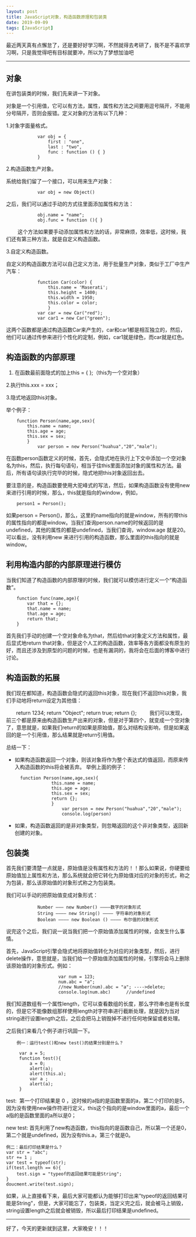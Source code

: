 ```yaml
---
layout: post
title: JavaScript对象，构造函数原理和包装类
date: 2019-09-09
tags: [JavaScript]
---
```


最近两天真有点懈怠了，还是要好好学习啊，不然就得去考研了，我不是不喜欢学习啊，只是我觉得吧有目标就要冲，所以为了梦想加油吧

---

## 对象

在讲包装类的时候，我们先来讲一下对象。

对象是一个引用值，它可以有方法，属性，属性和方法之间要用逗号隔开，不能用分号隔开，否则会报错。定义对象的方法有以下几种：

1.对象字面量格式。

                var obj = {
                    first : "one",
                    last : "two",
                    func : function () { }
                }

2.构造函数生产对象。

系统给我们留了一个接口，可以用来生产对象：

                var obj = new Object()

之后，我们可以通过手动的方式往里面添加属性和方法：

                obj.name = "name";
                obj.func = function (){ }
        
这个方法如果要手动添加属性和方法的话，非常麻烦，效率低，这时候，我们还有第三种方法，就是自定义构造函数。

3.自定义构造函数。

自定义的构造函数方法可以自己定义方法，用于批量生产对象，类似于工厂中生产汽车：

                function Car(color) {
                    this.name = 'Maserati';
                    this.height = 1400;
                    this.width = 1950;
                    this.color = color;
                    }
                var car = new Car("red");
                var car1 = new Car("green");

这两个函数都是通过构造函数Car来产生的，car和car1都是相互独立的，然后，他们可以通过传参来进行个性化的定制，例如，car1就是绿色，而car就是红色。

## 构造函数的内部原理

1. 在函数最前面隐式的加上this = { };（this为一个空对象）

2.执行this.xxx = xxx；

3.隐式地返回this对象。

举个例子：

        function Person(name,age,sex){
            this.name = name;
            this.age = age;
            this.sex = sex;
            }
                var person = new Person("huahua","20","male");
        
在函数person函数定义的时候，首先，会隐式地在执行上下文中添加一个空对象名为this，然后，执行每句语句，相当于往this里面添加对象的属性和方法。最后，所有语句读执行完毕的时候，隐式地把this对象返回出去。

要注意的是，构造函数要使用大驼峰式的写法，然后，如果构造函数没有使用new 来进行引用的时候，那么，this就是指向的window，例如，

        person1 = Person();


如果person = Person()，那么，这里的name指向的就是window，所有的带this的属性指向的都是window。当我们查询person.name的时候返回的是undefined，其他的属性的都是undefined，当我们查询，window.age 就是20。可以看出，没有利用new 来进行引用的构造函数，那么里面的this指向的就是window。

## 利用构造内部的内部原理进行模仿

当我们知道了构造函数的内部原理的时候，我们就可以模仿进行定义一个“构造函数”。

        function func(name,age){
            var that = {};
            that.name = name;
            that.age = age;
            return that;
        }

首先我们手动的创建一个空对象命名为that，然后给that对象定义方法和属性，最后显式地return that对象，但是这个人工的构造函数，效率等各方面都没有原生的好，而且还涉及到原型的问题的时候，也是有漏洞的，我将会在后面的博客中进行讨论。

## 构造函数的拓展

我们现在都知道，构造函数会隐式的返回this对象，现在我们不返回this对象，我们手动地将return设定为其他值：
        
        return 1234;
        return "Object";
        return true;
        return {};
        
我们可以发现，前三个都是原来由构造函数生产出来的对象，但是对于第四个，就变成一个空对象了，意思就是，如果我们return的如果是原始值，那么对结构没影响，但是如果返回的是一个引用值，那么结果就是return引用值。


总结一下：

- 如果构造函数返回一个对象，则该对象将作为整个表达式的值返回，而原来传入构造函数的this将会被丢弃。
举例上面的例子：

        function Person(name,age,sex){
                    this.name = name;
                    this.age = age;
                    this.sex = sex;
                    return {};
                    }
                        var person = new Person("huahua","20","male");
                        console.log(person)

- 如果，构造函数返回的是非对象类型，则忽略返回的这个非对象类型，返回新创建的对象。



## 包装类

首先我们要清楚一点就是，原始值是没有属性和方法的！！那么如果说，你硬要给原始值加上属性和方法，那么系统就会把它转化为原始值对应的对象的形式，称之为包装，那么该原始值的对象形式称之为包装类。

我们可以手动的把原始值变成对象形式：

                Number ——— new Number() ————数字的对象形式
                String ———— new String() ———— 字符串的对象形式
                Boolean ———— new Boolean () ———— 布尔值的对象形式


说完这个之后，我们说一说当我们把一个原始值添加属性的时候，会发生什么事情。

首先，JavaScript引擎会隐式地将原始值转化为对应的对象类型，然后，进行delete操作，意思就是，当我们给一个原始值添加属性的时候，引擎将会马上删除该原始值的对象形式。例如：

                        var num = 123;
                        num.abc = "a";
                        //new Number(num).abc = "a"; ---->delete;
                        console.log(num.abc)      //undefined

我们知道数组有一个属性length，它可以查看数组的长度，那么字符串也是有长度的，但是它不能像数组那样使用length对字符串进行截断处理，就是因为当对string进行设置length之后，之后会把马上销毁掉不进行任何地保留或者处理。

之后我们来看几个例子进行巩固一下。

		例一：运行test()和new test()的结果分别是什么？

		 var a = 5;
		 function test(){
			 a = 0;
			 alert(a);
			 alert(this.a);
			 var a ;
			 alert(a);
		 }

test:  第一个打印结果是 0 ，这时候的a指的是函数里面的a，第二个打印的是5，因为没有使用new操作符进行定义，this这个指向的是window里面的a，最后一个a指的是函数里面的a所以是0；

new test: 首先利用了new构造函数，this指向的是函数自己，所以第一个还是0，第二个就是undefined，因为没有this.a，第三个就是0。

	例二：最后打印结果是什么？
	var str = "abc";
	str += 1 ;
	var test = typeof(str);
	if(test.length == 6){
		test.sign = "typeof的返回结果可能是String";
	}
	doucment.write(test.sign);

如果，从上直接看下来，最后大家可能都认为能够打印出来"typeof的返回结果可能是String"，但是，大家可能忘了，包装类，当定义完之后，就会被马上销毁，string设置length之后就会被销毁，所以最后打印结果是undefined。

-----
好了，今天的更新就到这里，大家晚安！！！
